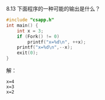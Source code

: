 8.13 下面程序的一种可能的输出是什么？
```c
#include "csapp.h"
int main() {
    int x = 3;
    if (Fork() != 0)
        printf("x=%d\n", ++x);
    printf("x=%d\n",--x);
    exit(0);
}
```
解：
```
x=4
x=3
x=2
```